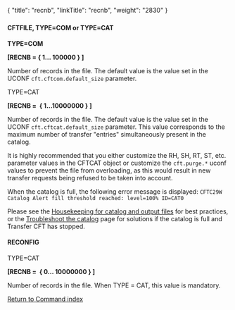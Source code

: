 {
    "title": "recnb",
    "linkTitle": "recnb",
    "weight": "2830"
}<span id="recnb"></span>

### 

#### CFTFILE, TYPE=COM or TYPE=CAT

**TYPE=COM**

**\[RECNB = {  1... 100000  } \]**

Number of records in the file. The default value is the value set in the UCONF `cft.cftcom.default_size` parameter.

TYPE=CAT

**\[RECNB =  {  1...10000000 } \]**

Number of records in the file. The default value is the value set in the UCONF `cft.cftcat.default_size` parameter. This value corresponds to the maximum
number of transfer "entries" simultaneously present in the catalog.

It is highly recommended that you either customize the RH, SH, RT, ST, etc. parameter values in the CFTCAT object or customize the `cft.purge.*` uconf values to prevent the file from overloading, as this would result in new transfer requests being refused to be taken into account.

When the catalog is full, the following error message is displayed: `CFTC29W Catalog Alert fill threshold reached: level=100% ID=CAT0`

Please see the <a href="../../../../admin_intro/admin_monitoring_intro/housekeeping_catalog" class="MCXref xref">Housekeeping for  catalog and output files</a> for best practices, or the <a href="../../../../troubleshoot_intro/admin_troubleshooting_server/admin_troubleshooting_runtime/troubleshoot_catalog" class="MCXref xref">Troubleshoot the catalog</a> page for solutions if the catalog is full and Transfer CFT has stopped.

#### RECONFIG

TYPE=CAT

**\[RECNB =  {
0... 10000000 } \]**

Number of records in the file. When TYPE = CAT, this value is mandatory.

[Return to Command index](../../)

